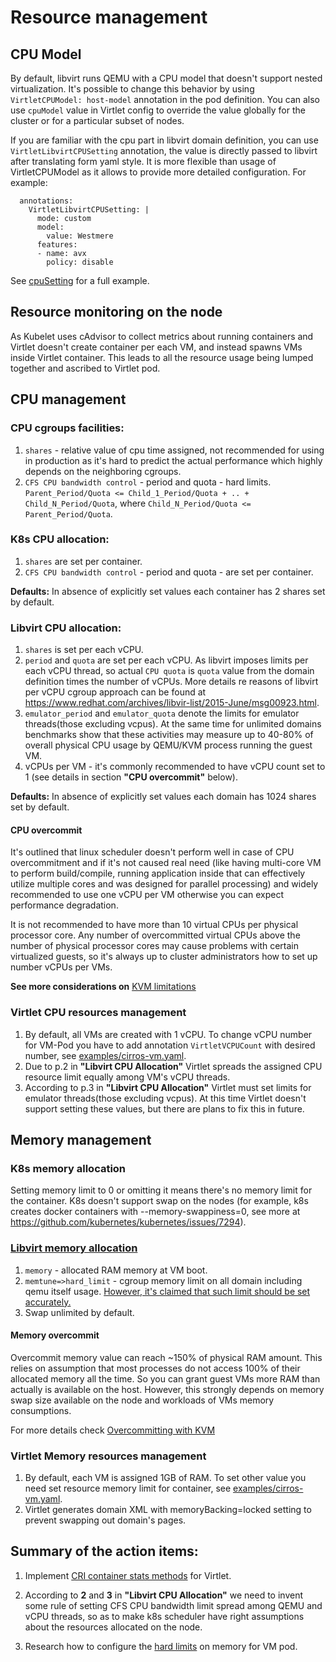# Resource management

## CPU Model
By default, libvirt runs QEMU with a CPU model that doesn't support nested virtualization. It's possible to change this behavior by using `VirtletCPUModel: host-model` annotation in the pod definition. You can also use `cpuModel` value in Virtlet config to override the value globally for the cluster or for a particular subset of nodes.

If you are familiar with the cpu part in libvirt domain definition, you can use `VirtletLibvirtCPUSetting` annotation, the value is directly passed to libvirt after translating form yaml style. It is more flexible than usage of VirtletCPUModel as it allows to provide more detailed configuration.
For example:
```
  annotations:
    VirtletLibvirtCPUSetting: |
      mode: custom
      model:
        value: Westmere
      features:
      - name: avx
        policy: disable
```
See [cpuSetting](../examples/ubuntu-vm-with-libvirt-cpusetting.yaml) for a full example.

## Resource monitoring on the node
As Kubelet uses cAdvisor to collect metrics about running containers and Virtlet doesn't create container per each VM, and instead spawns VMs inside Virtlet container. This leads to all the resource usage being lumped together and ascribed to Virtlet pod.

## CPU management
### CPU cgroups facilities:
1. `shares` - relative value of cpu time assigned, not recommended for using in production as it's hard to predict the actual performance which highly depends on the neighboring cgroups.
1. `CFS CPU bandwidth control` - period and quota - hard limits.
`Parent_Period/Quota <= Child_1_Period/Quota + .. + Child_N_Period/Quota`,
where `Child_N_Period/Quota <= Parent_Period/Quota`.

### K8s CPU allocation:
1. `shares` are set per container.
1. `CFS CPU bandwidth control` - period and quota - are set per container.

**Defaults:** In absence of explicitly set values each container has 2 shares set by default.

### Libvirt CPU allocation:
1. `shares` is set per each vCPU.
1. `period` and `quota` are set per each vCPU. As libvirt imposes limits per each vCPU thread, so actual `CPU quota` is `quota` value from the domain definition times the number of vCPUs. More details re reasons of libvirt per vCPU cgroup approach can be found at https://www.redhat.com/archives/libvir-list/2015-June/msg00923.html.
1. `emulator_period` and `emulator_quota` denote the limits for emulator threads(those excluding vcpus). At the same time for unlimited domains benchmarks show that these activities may measure up to 40-80% of overall physical CPU usage by QEMU/KVM process running the guest VM.
1. vCPUs per VM - it's commonly recommended to have vCPU count set to 1 (see details in section **"CPU overcommit"** below).

**Defaults:** In absence of explicitly set values each domain has 1024 shares set by default.

#### CPU overcommit
It's outlined that linux scheduler doesn't perform well in case of CPU overcommitment and if it's not caused real need (like having multi-core VM to perform build/compile, running application inside that can effectively utilize multiple cores and was designed for parallel processing) and widely recommended to use one vCPU per VM otherwise you can expect performance degradation.

It is not recommended to have more than 10 virtual CPUs per physical processor core. Any number of overcommitted virtual CPUs above the number of physical processor cores may cause problems with certain virtualized guests, so it's always up to cluster administrators
how to set up number vCPUs per VMs.

**See more considerations on** [KVM limitations](https://docs.fedoraproject.org/en-US/Fedora/13/html/Virtualization_Guide/sect-Virtualization-Virtualization_limitations-KVM_limitations.html)

### Virtlet CPU resources management
1. By default, all VMs are created with 1 vCPU.
To change vCPU number for VM-Pod you have to add annotation `VirtletVCPUCount` with desired number, see [examples/cirros-vm.yaml](../examples/cirros-vm.yaml).
1. Due to p.2 in **"Libvirt CPU Allocation"** Virtlet spreads the assigned CPU resource limit equally among VM's vCPU threads.
1. According to p.3 in **"Libvirt CPU Allocation"** Virtlet must set limits for emulator threads(those excluding vcpus). At this time Virtlet doesn't support setting these values, but there are plans to fix this in future.

## Memory management
### K8s memory allocation
Setting memory limit to 0 or omitting it means there's no memory limit for the container.
K8s doesn't support swap on the nodes (for example, k8s creates docker containers with --memory-swappiness=0, see more at https://github.com/kubernetes/kubernetes/issues/7294).

### [Libvirt memory allocation](http://libvirt.org/formatdomain.html#elementsMemoryAllocation)
1. `memory` - allocated RAM memory at VM boot.
1. `memtune=>hard_limit` - cgroup memory limit on all domain including qemu itself usage. [However, it's claimed that such limit should be set accurately.](http://libvirt.org/formatdomain.html#elementsMemoryTuning)
1. Swap unlimited by default.

#### Memory overcommit
Overcommit memory value can reach ~150% of physical RAM amount. This relies on assumption that most processes do not access 100% of their allocated memory all the time. So you can grant guest VMs more RAM than actually is available on the host. However, this strongly depends on memory swap size available on the node and workloads of VMs memory consumptions.

For more details check [Overcommitting with KVM](https://access.redhat.com/documentation/en-US/Red_Hat_Enterprise_Linux/6/html/Virtualization_Administration_Guide/chap-Virtualization-Tips_and_tricks-Overcommitting_with_KVM.html)

### Virtlet Memory resources management
1. By default, each VM is assigned 1GB of RAM. To set other value you need set resource memory limit for container, see [examples/cirros-vm.yaml](../examples/cirros-vm.yaml).
1. Virtlet generates domain XML with memoryBacking=locked setting to prevent swapping out domain's pages.

## Summary of the action items:
1. Implement [CRI container stats methods](https://github.com/kubernetes/kubernetes/issues/27097) for Virtlet.

1. According to **2** and **3** in **"Libvirt CPU Allocation"** we need to invent some rule of setting CFS CPU bandwidth limit spread among QEMU and vCPU threads, so as to make k8s scheduler have right assumptions about the resources allocated on the node.

1. Research how to configure the [hard limits](http://libvirt.org/formatdomain.html#elementsMemoryTuning) on memory for VM pod.
